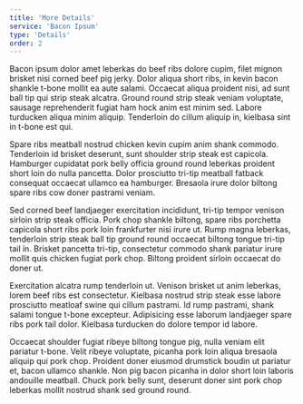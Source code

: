 ```yaml
---
title: 'More Details'
service: 'Bacon Ipsum'
type: 'Details'
order: 2
---
```


Bacon ipsum dolor amet leberkas do beef ribs dolore cupim, filet mignon brisket nisi corned beef pig jerky. Dolor aliqua short ribs, in kevin bacon shankle t-bone mollit ea aute salami. Occaecat aliqua proident nisi, ad sunt ball tip qui strip steak alcatra. Ground round strip steak veniam voluptate, sausage reprehenderit fugiat ham hock anim est minim sed. Labore turducken aliqua minim aliquip. Tenderloin do cillum aliquip in, kielbasa sint in t-bone est qui.

Spare ribs meatball nostrud chicken kevin cupim anim shank commodo. Tenderloin id brisket deserunt, sunt shoulder strip steak est capicola. Hamburger cupidatat pork belly officia ground round leberkas proident short loin do nulla pancetta. Dolor prosciutto tri-tip meatball fatback consequat occaecat ullamco ea hamburger. Bresaola irure dolor biltong spare ribs cow doner pastrami veniam.

Sed corned beef landjaeger exercitation incididunt, tri-tip tempor venison sirloin strip steak officia. Pork chop shankle biltong, spare ribs porchetta capicola short ribs pork loin frankfurter nisi irure ut. Rump magna leberkas, tenderloin strip steak ball tip ground round occaecat biltong tongue tri-tip tail in. Brisket pancetta tri-tip, consectetur commodo shank pariatur irure mollit quis chicken fugiat pork chop. Biltong proident sirloin occaecat do doner ut.

Exercitation alcatra rump tenderloin ut. Venison brisket ut anim leberkas, lorem beef ribs est consectetur. Kielbasa nostrud strip steak esse labore prosciutto meatloaf swine qui cillum pastrami. Id rump pastrami, shank salami tongue t-bone excepteur. Adipisicing esse laborum landjaeger spare ribs pork tail dolor. Kielbasa turducken do dolore tempor id labore.

Occaecat shoulder fugiat ribeye biltong tongue pig, nulla veniam elit pariatur t-bone. Velit ribeye voluptate, picanha pork loin aliqua bresaola aliquip qui pork chop. Proident doner eiusmod drumstick boudin ut pariatur et, bacon ullamco shankle. Non pig bacon picanha in dolor short loin laboris andouille meatball. Chuck pork belly sunt, deserunt doner sint pork chop leberkas mollit nostrud shank sed ground round.

